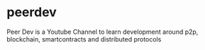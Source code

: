 # peerdev
Peer Dev is a Youtube Channel to learn development around p2p, blockchain, smartcontracts and distributed protocols
